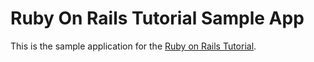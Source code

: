 # Ruby On Rails Tutorial Sample App

This is the sample application for the [Ruby on Rails Tutorial](http://www.railstutorial.org).